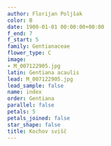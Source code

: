 ```yaml
---
author: Florijan Poljšak
color: B
date: 1900-01-01 00:00:00+00:00
f_end: 7
f_start: 5
family: Gentianaceae
flower_type: C
image:
- M_007122905.jpg
latin: Gentiana acaulis
lead: M_007122905.jpg
lead_sample: false
name: index
order: Gentiana
parallel: false
petals: 5
petals_joined: false
star_shape: false
title: Kochov svišč
---
```


